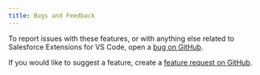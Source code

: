 ```yaml
---
title: Bugs and Feedback
---
```


To report issues with these features, or with anything else related to Salesforce Extensions for VS Code, open a [bug on GitHub](https://github.com/forcedotcom/salesforcedx-vscode/issues/new?template=Bug_report.md). 

If you would like to suggest a feature, create a [feature request on GitHub](https://github.com/forcedotcom/salesforcedx-vscode/issues/new?template=Feature_request.md).
